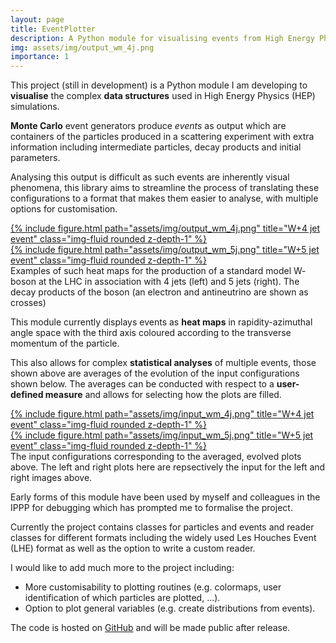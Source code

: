 ```yaml
---
layout: page
title: EventPlotter
description: A Python module for visualising events from High Energy Physics (HEP) simulations
img: assets/img/output_wm_4j.png
importance: 1
---
```


This project (still in development) is a Python module I am developing to **visualise** the complex
**data structures** used in High Energy Physics (HEP) simulations.

**Monte Carlo** event generators produce *events* as output which are containers of the particles
produced in a scattering experiment with extra information including intermediate particles, decay
products and initial parameters.

Analysing this output is difficult as such events are inherently visual phenomena, this library aims
to streamline the process of translating these configurations to a format that makes them easier to
analyse, with multiple options for customisation.

<div class="row">
    <div class="col-sm mt-2 mt-md-0">
    <a href="../../assets/pdf/output_wm_4j.pdf">
        {% include figure.html path="assets/img/output_wm_4j.png" title="W+4 jet event" class="img-fluid rounded z-depth-1" %}
    </a>
    </div>
    <div class="col-sm mt-2 mt-md-0">
    <a href="../../assets/pdf/output_wm_5j.pdf">
        {% include figure.html path="assets/img/output_wm_5j.png" title="W+5 jet event" class="img-fluid rounded z-depth-1" %}
    </a>
    </div>
</div>
<div class="caption">
    Examples of such heat maps for the production of a standard model W- boson at the LHC in association with 4 jets (left)
    and 5 jets (right). The decay products of the boson (an electron and antineutrino are shown as crosses)
</div>

This module currently displays events as **heat maps** in rapidity-azimuthal angle space with the
third axis coloured according to the transverse momentum of the particle.

This also allows for complex **statistical analyses** of multiple events, those shown above are
averages of the evolution of the input configurations shown below. The averages can be
conducted with respect to a **user-defined measure** and allows for selecting how the plots are
filled.

<div class="row">
    <div class="col-sm mt-2 mt-md-0">
    <a href="../../assets/pdf/input_wm_4j.pdf">
        {% include figure.html path="assets/img/input_wm_4j.png" title="W+4 jet event" class="img-fluid rounded z-depth-1" %}
    </a>
    </div>
    <div class="col-sm mt-2 mt-md-0">
    <a href="../../assets/pdf/input_wm_5j.pdf">
        {% include figure.html path="assets/img/input_wm_5j.png" title="W+5 jet event" class="img-fluid rounded z-depth-1" %}
    </a>
    </div>
</div>
<div class="caption">
    The input configurations corresponding to the averaged, evolved plots above. The left and right plots
    here are repsectively the input for the left and right images above.
</div>

Early forms of this module have been used by myself and colleagues in the IPPP for debugging which has
prompted me to formalise the project.

Currently the project contains classes for particles and events and reader classes for different formats
including the widely used Les Houches Event (LHE) format as well as the option to write a custom reader.

I would like to add much more to the project including:
<ul>
    <li>
    More customisability to plotting routines (e.g. colormaps, user identification of which
    particles are plotted, ...).
    </li>
    <li>
    Option to plot general variables (e.g. create distributions from events).
    </li>
</ul>

The code is hosted on [GitHub](https://github.com/Hitham2496/EventPlotter) and will
be made public after release.
